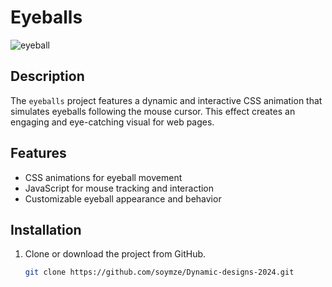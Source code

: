 # Eyeballs
![eyeball](https://github.com/soymze/Dynamic-designs-2024/blob/master/eyeball.gif)
## Description
The `eyeballs` project features a dynamic and interactive CSS animation that simulates eyeballs following the mouse cursor. This effect creates an engaging and eye-catching visual for web pages.

## Features
- CSS animations for eyeball movement
- JavaScript for mouse tracking and interaction
- Customizable eyeball appearance and behavior

## Installation
1. Clone or download the project from GitHub.
   ```bash
   git clone https://github.com/soymze/Dynamic-designs-2024.git
